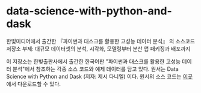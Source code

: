 # data-science-with-python-and-dask
한빛미디어에서 출간한 『파이썬과 대스크를 활용한 고성능 데이터 분석』 의 소스코드 저장소
부제: 대규모 데이터셋의 분석, 시각화, 모델링부터 분산 앱 패키징과 배포까지

이 저장소는 한빛출판사에서 출간한 한국어판 "파이썬과 대스크를 활용한 고성능 데이터 분석"에서 참조하는 각종 소스 코드와 예제 데이터를 담고 있다. 원서는 Data Science with Python and Dask (저자: 제시 다니엘) 이다. 원서의 소스 코드는 [이곳](https://www.manning.com/books/data-science-with-python-and-dask)에서 다운로드할 수 있다.
